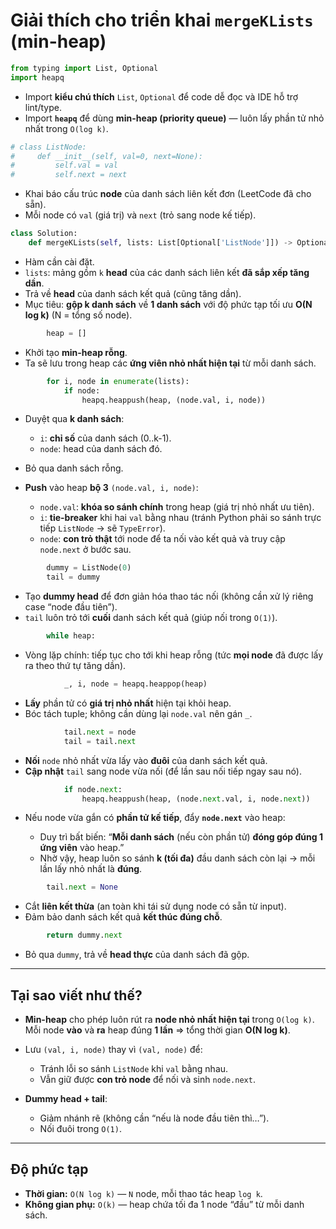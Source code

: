 # Giải thích cho triển khai `mergeKLists` (min-heap)

```python
from typing import List, Optional
import heapq
```

* Import **kiểu chú thích** `List`, `Optional` để code dễ đọc và IDE hỗ trợ lint/type.
* Import **`heapq`** để dùng **min-heap (priority queue)** — luôn lấy phần tử nhỏ nhất trong `O(log k)`.

```python
# class ListNode:
#     def __init__(self, val=0, next=None):
#         self.val = val
#         self.next = next
```

* Khai báo cấu trúc **node** của danh sách liên kết đơn (LeetCode đã cho sẵn).
* Mỗi node có `val` (giá trị) và `next` (trỏ sang node kế tiếp).

```python
class Solution:
    def mergeKLists(self, lists: List[Optional['ListNode']]) -> Optional['ListNode']:
```

* Hàm cần cài đặt.
* `lists`: mảng gồm `k` **head** của các danh sách liên kết **đã sắp xếp tăng dần**.
* Trả về **head** của danh sách kết quả (cũng tăng dần).
* Mục tiêu: **gộp k danh sách** về **1 danh sách** với độ phức tạp tối ưu **O(N log k)** (N = tổng số node).

```python
        heap = []
```

* Khởi tạo **min-heap rỗng**.
* Ta sẽ lưu trong heap các **ứng viên nhỏ nhất hiện tại** từ mỗi danh sách.

```python
        for i, node in enumerate(lists):
            if node:
                heapq.heappush(heap, (node.val, i, node))
```

* Duyệt qua **k danh sách**:

  * `i`: **chỉ số** của danh sách (0..k-1).
  * `node`: head của danh sách đó.
* Bỏ qua danh sách rỗng.
* **Push** vào heap **bộ 3** `(node.val, i, node)`:

  * `node.val`: **khóa so sánh chính** trong heap (giá trị nhỏ nhất ưu tiên).
  * `i`: **tie-breaker** khi hai `val` bằng nhau (tránh Python phải so sánh trực tiếp `ListNode` → sẽ `TypeError`).
  * `node`: **con trỏ thật** tới node để ta nối vào kết quả và truy cập `node.next` ở bước sau.

```python
        dummy = ListNode(0)
        tail = dummy
```

* Tạo **dummy head** để đơn giản hóa thao tác nối (không cần xử lý riêng case “node đầu tiên”).
* `tail` luôn trỏ tới **cuối** danh sách kết quả (giúp nối trong `O(1)`).

```python
        while heap:
```

* Vòng lặp chính: tiếp tục cho tới khi heap rỗng (tức **mọi node** đã được lấy ra theo thứ tự tăng dần).

```python
            _, i, node = heapq.heappop(heap)
```

* **Lấy** phần tử có **giá trị nhỏ nhất** hiện tại khỏi heap.
* Bóc tách tuple; không cần dùng lại `node.val` nên gán `_`.

```python
            tail.next = node
            tail = tail.next
```

* **Nối** `node` nhỏ nhất vừa lấy vào **đuôi** của danh sách kết quả.
* **Cập nhật** `tail` sang node vừa nối (để lần sau nối tiếp ngay sau nó).

```python
            if node.next:
                heapq.heappush(heap, (node.next.val, i, node.next))
```

* Nếu node vừa gắn có **phần tử kế tiếp**, đẩy **`node.next`** vào heap:

  * Duy trì bất biến: “**Mỗi danh sách** (nếu còn phần tử) **đóng góp đúng 1 ứng viên** vào heap.”
  * Nhờ vậy, heap luôn so sánh **k (tối đa)** đầu danh sách còn lại → mỗi lần lấy nhỏ nhất là **đúng**.

```python
        tail.next = None
```

* Cắt **liên kết thừa** (an toàn khi tái sử dụng node có sẵn từ input).
* Đảm bảo danh sách kết quả **kết thúc đúng chỗ**.

```python
        return dummy.next
```

* Bỏ qua `dummy`, trả về **head thực** của danh sách đã gộp.

---

## Tại sao viết như thế?

* **Min-heap** cho phép luôn rút ra **node nhỏ nhất hiện tại** trong `O(log k)`.
  Mỗi node **vào** và **ra** heap đúng **1 lần** ⇒ tổng thời gian **O(N log k)**.
* Lưu `(val, i, node)` thay vì `(val, node)` để:

  * Tránh lỗi so sánh `ListNode` khi `val` bằng nhau.
  * Vẫn giữ được **con trỏ node** để nối và sinh `node.next`.
* **Dummy head + tail**:

  * Giảm nhánh rẽ (không cần “nếu là node đầu tiên thì…”).
  * Nối đuôi trong `O(1)`.

---

## Độ phức tạp

* **Thời gian:** `O(N log k)` — `N` node, mỗi thao tác heap `log k`.
* **Không gian phụ:** `O(k)` — heap chứa tối đa 1 node “đầu” từ mỗi danh sách.


